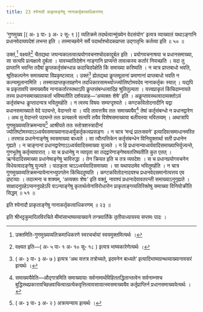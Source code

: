 ```yaml
---
title: 23 श्येनादौ प्राकृताङ्गेषु नानाकर्तृकत्वाधिकरणम्

---
```

‘गुणमुख्य \[( अ॰ ३ पा॰ ३ अ॰ २ सू॰ ९ )\] व्यतिक्रमे तदर्थत्वान्मुंख्येन वेदसंयोग’ इत्यत्र व्याख्यातं यथाऽङ्गानि प्रधानवेदव्यपदेशं लभन्त इति । तस्माच्छयेने सर्वे पदार्थाश्चोदकप्राप्ता उद्गातृभिः कर्तव्या इति ॥ ५० ॥

उक्तं,[^1] वक्ष्यते[^2] चैतद्यथा जघन्यकालत्वात्प्रयोगवचनश्चोदकाद्दुर्बल इति । प्रयोगवचनाश्रया च प्रधानसमाख्या, सा सत्यपि प्रत्यक्षत्वे दुर्बला । यावच्चातिदेशेन नाङ्गानि प्राप्यन्ते तावत्कस्य कर्तारं नियच्छति । यदा तु प्राप्तानि भवन्ति तदैषां कॢप्तकर्तृसंबन्धान्न कदाचिदपेक्षेति किं समाख्या करिष्यति । न चात्र प्राप्तबाधो भवति, श्रुतिकल्पनेन समाख्याया विप्रकृष्टत्वात् । उक्तं[^3] ह्येतद्यथा कॢप्तमूलानां प्रमाणानां प्राप्तबाधो भवति न कल्प्यमूलानामिति । तस्मात्प्राप्तकृतग्रहणेन तदधिकारसामर्थ्याज्ज्योतिष्टोमवदेव नानाकर्तृकः स्यात् । यद्यपि च प्रकृतावपि समाख्ययैव नानाकर्तारस्तथाऽपि कॢप्तसंबन्धत्वादिह श्रुतितुल्यता । यत्त्वप्राकृतं किंचिदाम्नायते तस्य प्रधानसमाख्यातकर्ता भविष्यतीति दर्शयन्नाह—‘अव्यक्तः शेषे’ इति । अकॢप्तावस्थत्वादव्यक्तोऽयं कर्तृसंबन्धः कॢप्तादन्यत्र भवितुमर्हति । न त्वस्य विषयः सम्यग्दृश्यते । कण्टकवितोदनादीनि यद्वा प्रधानसमाख्याते वेदे पठ्यन्ते, वेदान्तरे वा । यदि तावत्तत्रैव ततः समाख्ययैव[^4] तेषां कर्तृसंबन्धो न प्रधानद्वारेण । अथ तु वेदान्तरे पठ्यन्ते ततः प्रत्यक्षत्वे सत्यपि तयैव विशेषसमाख्यया बलीयस्या भवितव्यम् । अथात्रापि गुणमुख्यव्यतिक्रमन्याय[^5] आश्रीयते ततः स्तोत्रशस्त्रादीनां ज्योतिष्टोमस्याऽऽध्वर्यवसमाख्यानादध्वर्युकर्तृकत्वप्रसङ्गः । न चात्र ‘मन्द्रं प्रातःसवने’ इत्यादिवत्समाधानमरित । तरमान्न प्रधानेनाङ्गेषु स्वसमाख्या बाध्यते । सा त्वौत्पत्तिकेन कर्तृसंबन्धेन विनियुक्तार्था सती प्रधानेन गृह्यते । न चाङ्गानां प्रधानद्वारेणाऽऽध्वर्यवादिसमाख्या युज्यते । न हि प्रधानान्याध्वर्यवादिसमाख्याभिर्युज्यन्ते, गुणभूतेषु कर्तृव्यापारात् । या च प्रधानेषु न व्यापृता सा तद्द्वारेणाङ्गेष्ववतरिष्यतीति कुत एतत् । ऋग्वेदादिसमाख्या प्रधानेष्वङ्गेषु चाविरुद्धा । तेन क्रियत इति च तत्र व्यपदेशः । स च प्रधानप्रयोगवचनेन विधेयत्वादङ्गेषु युज्यते । पाठकृता चाऽऽध्वर्यवादिसमाख्या । सा यथापाठमेव भवितुमर्हति । न चात्र गुणमुख्यव्यतिक्रमन्यायेनानभ्युपगतेन किंचिददुष्यति । कण्टकवितोदनादयश्च प्रधानवेदसमानोत्पत्तय एव द्रष्टव्याः । तदात्मना च शक्यम्, ‘अव्यक्तः शेषः’ इति वक्तुं, नावश्यं प्रधानादेवावतरन्ती समाख्याऽनुगृह्यते । साक्षादनुग्रहेऽप्यननुग्रहेऽपि वाऽन्याङ्गेषु कृतार्थत्वेनाविरोधात्तेन प्राकृताङ्गव्यतिरिक्तेषु समाख्या विनियोक्रीति सिद्धम् ॥ ५१ ॥

[^1]: उक्तमिति-गुणमुख्यव्यतिक्रमाधिकरणे स्वरचर्चायां स्वयमुक्तमित्यर्थः ।


[^2]: वक्ष्यत इति—( अ॰ ५ पा॰ १ अ॰ १० सू॰ १८ ) इत्यत्र भाष्यकारेणेत्यर्थः ।


[^3]: ( अ॰ ३ पा॰ ३ अ॰ ७ ) इत्यत्र ‘अथ यत्तत्र तत्रोच्यते, इदमनेन बाध्यते’ इत्यादिभाष्यग्रन्थव्याख्यानावसरं इत्यर्थः ।


[^4]: समाख्ययैवेति—औद्गात्रमिति समाख्यायाः सर्वनामार्थविहिततद्धितान्तत्वेन सर्वनाम्नश्च बुद्धिस्थप्रकारावच्छिन्नवाचित्वात्प्रत्येकवृत्तित्वावसायात्स्वसमाख्ययैव कर्तृप्राप्तिर्न प्रधानसमाख्ययेत्यर्थः ।


[^5]: ( अ॰ ३ पा॰ ३ अ॰ २ ) अत्रत्यन्याय इत्यर्थः ।


इति श्येनादौ प्राकृताङ्गेषु नानाकर्तृकत्वाधिकरणम् ॥ २३ ॥

इति श्रीभट्टकुमारिलविरचिते मीमांसाभाष्यव्याख्याने तन्त्रवार्तिके तृतीयाध्यायस्य सप्तमः पादः ।